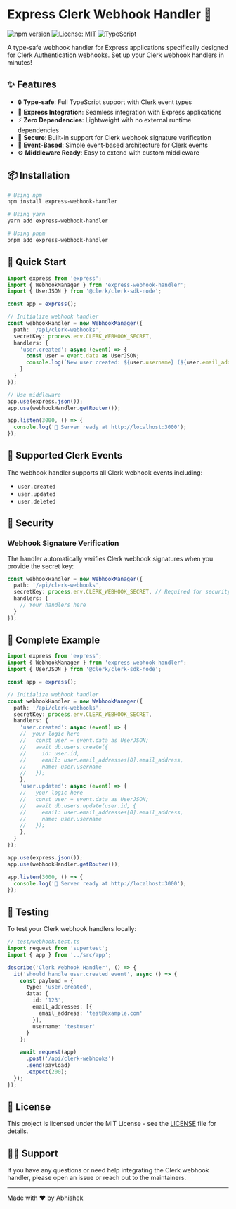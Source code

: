 # Express Clerk Webhook Handler 🚀

[![npm version](https://badge.fury.io/js/express-webhook-handler.svg)](https://badge.fury.io/js/express-webhook-handler)
[![License: MIT](https://img.shields.io/badge/License-MIT-yellow.svg)](https://opensource.org/licenses/MIT)
[![TypeScript](https://badges.frapsoft.com/typescript/code/typescript.svg?v=101)](https://github.com/ellerbrock/typescript-badges/)

A type-safe webhook handler for Express applications specifically designed for Clerk Authentication webhooks. Set up your Clerk webhook handlers in minutes!

## ✨ Features

- 🔒 **Type-safe**: Full TypeScript support with Clerk event types
- 🚀 **Express Integration**: Seamless integration with Express applications
- ⚡ **Zero Dependencies**: Lightweight with no external runtime dependencies
- 🔐 **Secure**: Built-in support for Clerk webhook signature verification
- 🎯 **Event-Based**: Simple event-based architecture for Clerk events
- ⚙️ **Middleware Ready**: Easy to extend with custom middleware

## 📦 Installation

```bash
# Using npm
npm install express-webhook-handler

# Using yarn
yarn add express-webhook-handler

# Using pnpm
pnpm add express-webhook-handler
```

## 🚀 Quick Start

```typescript
import express from 'express';
import { WebhookManager } from 'express-webhook-handler';
import { UserJSON } from '@clerk/clerk-sdk-node';

const app = express();

// Initialize webhook handler
const webhookHandler = new WebhookManager({
  path: '/api/clerk-webhooks',
  secretKey: process.env.CLERK_WEBHOOK_SECRET,
  handlers: {
    'user.created': async (event) => {
      const user = event.data as UserJSON;
      console.log(`New user created: ${user.username} (${user.email_addresses[0].email_address})`);
    }
  }
});

// Use middleware
app.use(express.json());
app.use(webhookHandler.getRouter());

app.listen(3000, () => {
  console.log('🚀 Server ready at http://localhost:3000');
});
```

## 📘 Supported Clerk Events

The webhook handler supports all Clerk webhook events including:

- `user.created`
- `user.updated`
- `user.deleted`
<!-- More coming soon -->

## 🔐 Security

### Webhook Signature Verification

The handler automatically verifies Clerk webhook signatures when you provide the secret key:

```typescript
const webhookHandler = new WebhookManager({
  path: '/api/clerk-webhooks',
  secretKey: process.env.CLERK_WEBHOOK_SECRET, // Required for security
  handlers: {
    // Your handlers here
  }
});
```

## 🎯 Complete Example

```typescript
import express from 'express';
import { WebhookManager } from 'express-webhook-handler';
import { UserJSON } from '@clerk/clerk-sdk-node';

const app = express();

// Initialize webhook handler
const webhookHandler = new WebhookManager({
  path: '/api/clerk-webhooks',
  secretKey: process.env.CLERK_WEBHOOK_SECRET,
  handlers: {
    'user.created': async (event) => {
    //  your logic here
    //   const user = event.data as UserJSON;
    //   await db.users.create({
    //     id: user.id,
    //     email: user.email_addresses[0].email_address,
    //     name: user.username
    //   });
    },
    'user.updated': async (event) => {
    //   your logic here
    //   const user = event.data as UserJSON;
    //   await db.users.update(user.id, {
    //     email: user.email_addresses[0].email_address,
    //     name: user.username
    //   });
    },
  }
});

app.use(express.json());
app.use(webhookHandler.getRouter());

app.listen(3000, () => {
  console.log('🚀 Server ready at http://localhost:3000');
});
```

## 🧪 Testing

To test your Clerk webhook handlers locally:

```typescript
// test/webhook.test.ts
import request from 'supertest';
import { app } from '../src/app';

describe('Clerk Webhook Handler', () => {
  it('should handle user.created event', async () => {
    const payload = {
      type: 'user.created',
      data: {
        id: '123',
        email_addresses: [{
          email_address: 'test@example.com'
        }],
        username: 'testuser'
      }
    };

    await request(app)
      .post('/api/clerk-webhooks')
      .send(payload)
      .expect(200);
  });
});
```

## 📝 License

This project is licensed under the MIT License - see the [LICENSE](LICENSE) file for details.

## 🙋‍♂️ Support

If you have any questions or need help integrating the Clerk webhook handler, please open an issue or reach out to the maintainers.

---

Made with ❤️ by Abhishek